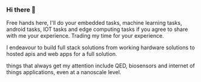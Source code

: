 ### Hi there 👋
Free hands here, I'll do your embedded tasks, machine learning tasks, android tasks, IOT tasks and edge computing tasks if you agree to share with me your experience. Trading my time for your experience.

I endeavour to build full stack solutions from working hardware solutions to hosted apis and web apps for a full solution.

things that always get my attention include QED, biosensors and internet of things applications, even at a nanoscale level.
<!--
**clarenznet/clarenznet** is a ✨ _special_ ✨ repository because its `README.md` (this file) appears on your GitHub profile.

Here are some ideas to get you started:

- 🔭 I’m currently working on: android apps, embbedded projects, sensor technology.
- 🌱 I’m currently learning: machine learning, embedded programming
- 👯 I’m looking to collaborate on: machine learning, embedded systems, sensors, biosensors and bioactuators
- 🤔 I’m looking for help with: future civilization
- 💬 Ask me about: ancient civilization
- 📫 How to reach me: clarenznet@gmail.com
- 😄 Pronouns: tinyML, resistor,flipflop, capacitor,inductor, mosfet, chip, array
- ⚡ Fun fact: LIGHT CAN BE SLOWED DOWN-->
